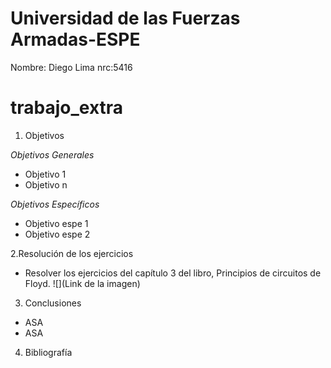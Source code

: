 # Universidad de las Fuerzas Armadas-ESPE
Nombre: Diego Lima
nrc:5416
# trabajo_extra

1. Objetivos

 _Objetivos Generales_

* Objetivo 1
* Objetivo n

_Objetivos Específicos_

* Objetivo espe 1
* Objetivo espe 2


2.Resolución de los ejercicios
* Resolver los ejercicios del capítulo 3 del libro, Principios de circuitos de Floyd.
![](Link de la imagen)
3. Conclusiones

* ASA
* ASA

4. Bibliografía
